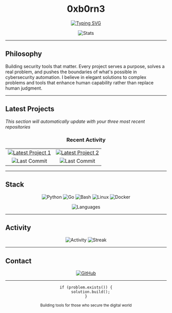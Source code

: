 <div align="center">

# 0xb0rn3

[![Typing SVG](https://readme-typing-svg.herokuapp.com?font=JetBrains+Mono&weight=300&size=18&duration=3000&pause=1000&color=6C7B95&center=true&vCenter=true&width=400&lines=Security+Engineer;Tool+Developer;System+Architect)](https://git.io/typing-svg)

<img src="https://github-readme-stats.vercel.app/api?username=0xb0rn3&show_icons=true&theme=tokyonight&hide_border=true&bg_color=0D1117&title_color=6C7B95&icon_color=58A6FF&text_color=8B949E&count_private=true" alt="Stats" />

</div>

---

## Philosophy

Building security tools that matter. Every project serves a purpose, solves a real problem, and pushes the boundaries of what's possible in cybersecurity automation. I believe in elegant solutions to complex problems and tools that enhance human capability rather than replace human judgment.

---

## Latest Projects

<!-- LATEST-PROJECTS-START -->
*This section will automatically update with your three most recent repositories*

<div align="center">

### Recent Activity

<table>
<tr>
<td align="center">
<a href="https://github.com/0xb0rn3/krilin">
<img src="https://github-readme-stats.vercel.app/api/pin/?username=0xb0rn3&repo=krilin&theme=tokyonight&hide_border=true&bg_color=0D1117&title_color=6C7B95&text_color=8B949E" alt="Latest Project 1"/>
</a>
</td>
<td align="center">
<a href="https://github.com/0xb0rn3/bkygo">
<img src="https://github-readme-stats.vercel.app/api/pin/?username=0xb0rn3&repo=bkygo&theme=tokyonight&hide_border=true&bg_color=0D1117&title_color=6C7B95&text_color=8B949E" alt="Latest Project 2"/>
</a>
</td>
</tr>
<tr>
<td align="center">
<img src="https://img.shields.io/github/last-commit/0xb0rn3/krilin?style=flat-square&color=6C7B95&bg_color=0D1117" alt="Last Commit"/>
</td>
<td align="center">
<img src="https://img.shields.io/github/last-commit/0xb0rn3/bkygo?style=flat-square&color=6C7B95&bg_color=0D1117" alt="Last Commit"/>
</td>
</tr>
</table>

</div>
<!-- LATEST-PROJECTS-END -->

---

## Stack

<div align="center">

![Python](https://img.shields.io/badge/Python-0D1117?style=flat-square&logo=python&logoColor=6C7B95)
![Go](https://img.shields.io/badge/Go-0D1117?style=flat-square&logo=go&logoColor=6C7B95)
![Bash](https://img.shields.io/badge/Bash-0D1117?style=flat-square&logo=gnu-bash&logoColor=6C7B95)
![Linux](https://img.shields.io/badge/Linux-0D1117?style=flat-square&logo=linux&logoColor=6C7B95)
![Docker](https://img.shields.io/badge/Docker-0D1117?style=flat-square&logo=docker&logoColor=6C7B95)

<img src="https://github-readme-stats.vercel.app/api/top-langs/?username=0xb0rn3&layout=compact&theme=tokyonight&hide_border=true&bg_color=0D1117&title_color=6C7B95&text_color=8B949E" alt="Languages"/>

</div>

---

## Activity

<div align="center">

<img src="https://github-readme-activity-graph.vercel.app/graph?username=0xb0rn3&theme=tokyo-night&hide_border=true&bg_color=0D1117&color=6C7B95&line=58A6FF&point=8B949E" alt="Activity"/>

<img src="https://github-readme-streak-stats.herokuapp.com/?user=0xb0rn3&theme=tokyonight&hide_border=true&background=0D1117&stroke=6C7B95&ring=58A6FF&fire=58A6FF&currStreakLabel=6C7B95" alt="Streak"/>

</div>

---

## Contact

<div align="center">

[![GitHub](https://img.shields.io/badge/GitHub-0D1117?style=flat-square&logo=github&logoColor=6C7B95)](https://github.com/0xb0rn3)

</div>

---

<div align="center">

```
if (problem.exists()) {
    solution.build();
}
```

<sub>Building tools for those who secure the digital world</sub>

</div>

